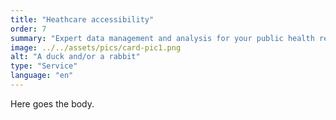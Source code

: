 ```yaml
---
title: "Heathcare accessibility"
order: 7
summary: "Expert data management and analysis for your public health research project."
image: ../../assets/pics/card-pic1.png
alt: "A duck and/or a rabbit"
type: "Service"
language: "en"
---
```


Here goes the body.